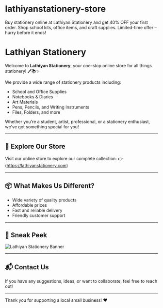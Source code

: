 # lathiyanstationery-store
Buy stationery online at Lathiyan Stationery and get 40% OFF your first order. Shop school kits, office items, and craft supplies. Limited-time offer – hurry before it ends!

# Lathiyan Stationery

Welcome to **Lathiyan Stationery**, your one-stop online store for all things stationery! 🖊️📚✨

We provide a wide range of stationery products including:
- School and Office Supplies
- Notebooks & Diaries
- Art Materials
- Pens, Pencils, and Writing Instruments
- Files, Folders, and more

Whether you're a student, artist, professional, or a stationery enthusiast, we've got something special for you!

---

## 🛒 Explore Our Store

Visit our online store to explore our complete collection:
👉 (https://lathiyanstationery.com)

---

## 📦 What Makes Us Different?

- Wide variety of quality products
- Affordable prices
- Fast and reliable delivery
- Friendly customer support

---

## 📸 Sneak Peek

![Lathiyan Stationery Banner](banner.jpg)

---

## 📬 Contact Us

If you have any suggestions, ideas, or want to collaborate, feel free to reach out!

---

Thank you for supporting a local small business! ❤️

